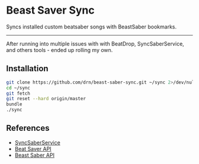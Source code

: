 # Beast Saver Sync

Syncs installed custom beatsaber songs with BeastSaber bookmarks.

* * *

After running into multiple issues with with BeatDrop, SyncSaberService, and
others tools - ended up rolling my own.

## Installation

```bash
git clone https://github.com/drn/beast-saber-sync.git ~/sync 2>/dev/null
cd ~/sync
git fetch
git reset --hard origin/master
bundle
./sync
```

## References

* [SyncSaberService](https://github.com/Zingabopp/SyncSaberService/blob/master/SyncSaberLib/SyncSaber.cs)
* [Beat Saver API](https://beatsaver.com/api/maps/by-hash/3a49f1b40044ba90eb27963c29121537cec28a44)
* [Beast Saber API](https://bsaber.com/wp-json/bsaber-api/songs/?bookmarked_by=sanguinerane)
